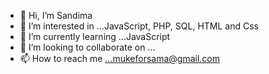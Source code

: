 - 👋 Hi, I’m Sandima
- 👀 I’m interested in ...JavaScript, PHP, SQL, HTML and Css
- 🌱 I’m currently learning ...JavaScript
- 💞️ I’m looking to collaborate on ...
- 📫 How to reach me ...mukeforsama@gmail.com

<!---
Sandimax/Sandimax is a ✨ special ✨ repository because its `README.md` (this file) appears on your GitHub profile.
You can click the Preview link to take a look at your changes.
--->
